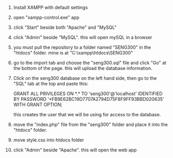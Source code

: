 1. Install XAMPP with default settings

2. open "xampp-control.exe" app

3. click "Start" beside both "Apache" and "MySQL"

4. click "Admin" beside "MySQL". this will open mySQL in a browser

5. you must pull the repository to a folder named "SENG300" in the "htdocs" folder. mine is at "C:\xampp\htdocs\SENG300"

6. go to the import tab and choose the "seng300.sql" file and click "Go" at the bottom of the page. this will upload the database information.

7. Click on the seng300 database on the left hand side, then go to the "SQL" tab at the top and paste this:

	GRANT ALL PRIVILEGES ON \*.\* TO 'seng300'@'localhost' IDENTIFIED BY PASSWORD '*FB9E62BC19D7707A2794D75F8F9FF93BBD020635' WITH GRANT OPTION;
	
   this creates the user that we will be using for access to the database.

8. move the "index.php" file from the "seng300" folder and place it into the "htdocs" folder.

9. move style.css into htdocs folder

10. click "Admin" beside "Apache". this will open the web app
